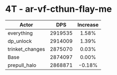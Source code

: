 # 4T - ar-vf-cthun-flay-me
| Actor | DPS | Increase |
|---|:---:|:---:|
|everything|2919535|1.58%|
|dp_unlock|2914009|1.39%|
|trinket_changes|2875070|0.03%|
|Base|2874097|0.00%|
|prepull_halo|2868871|-0.18%|

